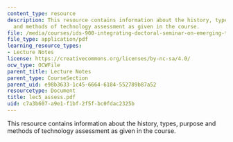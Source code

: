 ```yaml
---
content_type: resource
description: This resource contains information about the history, types, purpose
  and methods of technology assessment as given in the course.
file: /media/courses/ids-900-integrating-doctoral-seminar-on-emerging-technologies-fall-2005/c7a3b607a9e1f1bf2f5fbc0fdac2325b_lec5_assess.pdf
file_type: application/pdf
learning_resource_types:
- Lecture Notes
license: https://creativecommons.org/licenses/by-nc-sa/4.0/
ocw_type: OCWFile
parent_title: Lecture Notes
parent_type: CourseSection
parent_uid: e98b3633-1c45-6664-6184-552789b87a52
resourcetype: Document
title: lec5_assess.pdf
uid: c7a3b607-a9e1-f1bf-2f5f-bc0fdac2325b
---
```

This resource contains information about the history, types, purpose and methods of technology assessment as given in the course.
